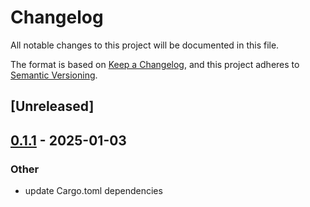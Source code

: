 # Changelog

All notable changes to this project will be documented in this file.

The format is based on [Keep a Changelog](https://keepachangelog.com/en/1.0.0/),
and this project adheres to [Semantic Versioning](https://semver.org/spec/v2.0.0.html).

## [Unreleased]

## [0.1.1](https://github.com/gknopf-aranya/aranya/compare/aranya-keygen-v0.1.0...aranya-keygen-v0.1.1) - 2025-01-03

### Other

- update Cargo.toml dependencies
